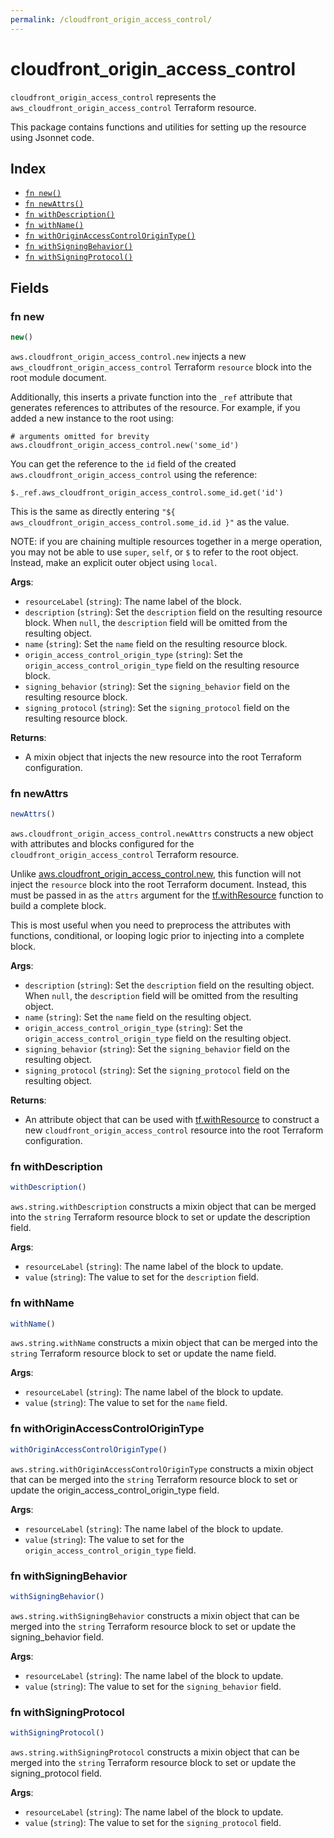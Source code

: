 ```yaml
---
permalink: /cloudfront_origin_access_control/
---
```


# cloudfront_origin_access_control

`cloudfront_origin_access_control` represents the `aws_cloudfront_origin_access_control` Terraform resource.



This package contains functions and utilities for setting up the resource using Jsonnet code.


## Index

* [`fn new()`](#fn-new)
* [`fn newAttrs()`](#fn-newattrs)
* [`fn withDescription()`](#fn-withdescription)
* [`fn withName()`](#fn-withname)
* [`fn withOriginAccessControlOriginType()`](#fn-withoriginaccesscontrolorigintype)
* [`fn withSigningBehavior()`](#fn-withsigningbehavior)
* [`fn withSigningProtocol()`](#fn-withsigningprotocol)

## Fields

### fn new

```ts
new()
```


`aws.cloudfront_origin_access_control.new` injects a new `aws_cloudfront_origin_access_control` Terraform `resource`
block into the root module document.

Additionally, this inserts a private function into the `_ref` attribute that generates references to attributes of the
resource. For example, if you added a new instance to the root using:

    # arguments omitted for brevity
    aws.cloudfront_origin_access_control.new('some_id')

You can get the reference to the `id` field of the created `aws.cloudfront_origin_access_control` using the reference:

    $._ref.aws_cloudfront_origin_access_control.some_id.get('id')

This is the same as directly entering `"${ aws_cloudfront_origin_access_control.some_id.id }"` as the value.

NOTE: if you are chaining multiple resources together in a merge operation, you may not be able to use `super`, `self`,
or `$` to refer to the root object. Instead, make an explicit outer object using `local`.

**Args**:
  - `resourceLabel` (`string`): The name label of the block.
  - `description` (`string`): Set the `description` field on the resulting resource block. When `null`, the `description` field will be omitted from the resulting object.
  - `name` (`string`): Set the `name` field on the resulting resource block.
  - `origin_access_control_origin_type` (`string`): Set the `origin_access_control_origin_type` field on the resulting resource block.
  - `signing_behavior` (`string`): Set the `signing_behavior` field on the resulting resource block.
  - `signing_protocol` (`string`): Set the `signing_protocol` field on the resulting resource block.

**Returns**:
- A mixin object that injects the new resource into the root Terraform configuration.


### fn newAttrs

```ts
newAttrs()
```


`aws.cloudfront_origin_access_control.newAttrs` constructs a new object with attributes and blocks configured for the `cloudfront_origin_access_control`
Terraform resource.

Unlike [aws.cloudfront_origin_access_control.new](#fn-new), this function will not inject the `resource`
block into the root Terraform document. Instead, this must be passed in as the `attrs` argument for the
[tf.withResource](https://github.com/tf-libsonnet/core/tree/main/docs#fn-withresource) function to build a complete block.

This is most useful when you need to preprocess the attributes with functions, conditional, or looping logic prior to
injecting into a complete block.

**Args**:
  - `description` (`string`): Set the `description` field on the resulting object. When `null`, the `description` field will be omitted from the resulting object.
  - `name` (`string`): Set the `name` field on the resulting object.
  - `origin_access_control_origin_type` (`string`): Set the `origin_access_control_origin_type` field on the resulting object.
  - `signing_behavior` (`string`): Set the `signing_behavior` field on the resulting object.
  - `signing_protocol` (`string`): Set the `signing_protocol` field on the resulting object.

**Returns**:
  - An attribute object that can be used with [tf.withResource](https://github.com/tf-libsonnet/core/tree/main/docs#fn-withresource) to construct a new `cloudfront_origin_access_control` resource into the root Terraform configuration.


### fn withDescription

```ts
withDescription()
```

`aws.string.withDescription` constructs a mixin object that can be merged into the `string`
Terraform resource block to set or update the description field.



**Args**:
  - `resourceLabel` (`string`): The name label of the block to update.
  - `value` (`string`): The value to set for the `description` field.


### fn withName

```ts
withName()
```

`aws.string.withName` constructs a mixin object that can be merged into the `string`
Terraform resource block to set or update the name field.



**Args**:
  - `resourceLabel` (`string`): The name label of the block to update.
  - `value` (`string`): The value to set for the `name` field.


### fn withOriginAccessControlOriginType

```ts
withOriginAccessControlOriginType()
```

`aws.string.withOriginAccessControlOriginType` constructs a mixin object that can be merged into the `string`
Terraform resource block to set or update the origin_access_control_origin_type field.



**Args**:
  - `resourceLabel` (`string`): The name label of the block to update.
  - `value` (`string`): The value to set for the `origin_access_control_origin_type` field.


### fn withSigningBehavior

```ts
withSigningBehavior()
```

`aws.string.withSigningBehavior` constructs a mixin object that can be merged into the `string`
Terraform resource block to set or update the signing_behavior field.



**Args**:
  - `resourceLabel` (`string`): The name label of the block to update.
  - `value` (`string`): The value to set for the `signing_behavior` field.


### fn withSigningProtocol

```ts
withSigningProtocol()
```

`aws.string.withSigningProtocol` constructs a mixin object that can be merged into the `string`
Terraform resource block to set or update the signing_protocol field.



**Args**:
  - `resourceLabel` (`string`): The name label of the block to update.
  - `value` (`string`): The value to set for the `signing_protocol` field.
